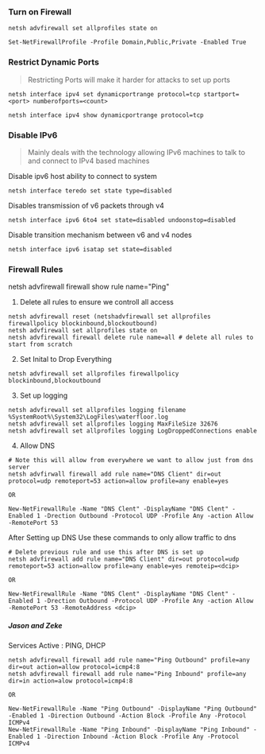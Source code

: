 ### Turn on Firewall
```netsh advfirewall set allprofiles state on```

```Set-NetFirewallProfile -Profile Domain,Public,Private -Enabled True```

### Restrict Dynamic Ports
> Restricting Ports will make it harder for attacks to set up ports

```netsh interface ipv4 set dynamicportrange protocol=tcp startport=<port> numberofports=<count>```

```netsh interface ipv4 show dynamicportrange protocol=tcp```

### Disable IPv6 
> Mainly deals with the technology allowing IPv6 machines to talk to and connect to IPv4 based machines

Disable ipv6 host ability to connect to system
```
netsh interface teredo set state type=disabled 
```

Disables transmission of v6 packets through v4
```
netsh interface ipv6 6to4 set state=disabled undoonstop=disabled 
```

Disable transition mechanism between v6 and v4 nodes
```
netsh interface ipv6 isatap set state=disabled 
```

### Firewall Rules
netsh advfirewall firewall show rule name="Ping"
1. Delete all rules to ensure we controll all access
```
netsh advfirewall reset (netshadvfirewall set allprofiles firewallpolicy blockinbound,blockoutbound)
netsh advfirewall set allprofiles state on
netsh advfirewall firewall delete rule name=all # delete all rules to start from scratch
```
2. Set Inital to Drop Everything
```
netsh advfirewall set allprofiles firewallpolicy blockinbound,blockoutbound
```

3. Set up logging
```
netsh advfirewall set allprofiles logging filename %SystemRoot%\System32\LogFiles\waterfloor.log
netsh advfirewall set allprofiles logging MaxFileSize 32676
netsh advfirewall set allprofiles logging LogDroppedConnections enable
```

4. Allow DNS
```
# Note this will allow from everywhere we want to allow just from dns server
netsh advfirwall firewall add rule name="DNS Client" dir=out protocol=udp remoteport=53 action=allow profile=any enable=yes

OR

New-NetFirewallRule -Name "DNS Clent" -DisplayName "DNS Clent" -Enabled 1 -Drection Outbound -Protocol UDP -Profile Any -action Allow -RemotePort 53
```
After Setting up DNS Use these commands to only allow traffic to dns
```
# Delete previous rule and use this after DNS is set up
netsh advfirewall add rule name="DNS Client" dir=out protocol=udp remoteport=53 action=allow profile=any enable=yes remoteip=<dcip>

OR

New-NetFirewallRule -Name "DNS Clent" -DisplayName "DNS Clent" -Enabled 1 -Drection Outbound -Protocol UDP -Profile Any -action Allow -RemotePort 53 -RemoteAddress <dcip>
```

##### Jason and Zeke
Services Active : PING, DHCP
```
netsh advfirewall firewall add rule name="Ping Outbound" profile=any dir=out action=allow protocol=icmp4:8
netsh advfirewall firewall add rule name="Ping Inbound" profile=any dir=in action=alow protocol=icmp4:8

OR

New-NetFirewallRule -Name "Ping Outbound" -DisplayName "Ping Outbound" -Enabled 1 -Direction Outbound -Action Block -Profile Any -Protocol ICMPv4
New-NetFirewallRule -Name "Ping Inbound" -DisplayName "Ping Inbound" -Enabled 1 -Direction Inbound -Action Block -Profile Any -Protocol ICMPv4
```





